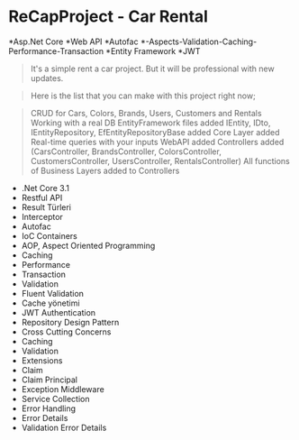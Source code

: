 # ReCapProject - Car Rental

*Asp.Net Core *Web API *Autofac *-Aspects-Validation-Caching-Performance-Transaction *Entity Framework *JWT

> It's a simple rent a car project. But it will be professional with new updates.

>Here is the list that you can make with this project right now;

> CRUD for Cars, Colors, Brands, Users, Customers and Rentals Working with a real DB
> EntityFramework files added
> IEntity, IDto, IEntityRepository, EfEntityRepositoryBase added
> Core Layer added
> Real-time queries with your inputs
> WebAPI added
> Controllers added (CarsController,
> BrandsController, ColorsController,
> CustomersController,
> UsersController,
> RentalsController)
> All functions of Business Layers added to Controllers


* .Net Core 3.1
* Restful API
* Result Türleri
* Interceptor
* Autofac
* IoC Containers
* AOP, Aspect Oriented Programming
* Caching
* Performance
* Transaction
* Validation
* Fluent Validation
* Cache yönetimi
* JWT Authentication
* Repository Design Pattern
* Cross Cutting Concerns
* Caching
* Validation
* Extensions
* Claim
* Claim Principal
* Exception Middleware
* Service Collection
* Error Handling
* Error Details
* Validation Error Details
